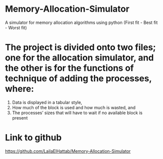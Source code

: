 # Memory-Allocation-Simulator
A simulator for memory allocation algorithms using python (First fit - Best fit - Worst fit)

# The project is divided onto two files; one for the allocation simulator, and the other is for the functions of technique of adding the processes, where:
1. Data is displayed in a tabular style,
2. How much of the block is used and how much is wasted, and
3. The processes’ sizes that will have to wait if no available block is present

# Link to github
https://github.com/LailaElHattab/Memory-Allocation-Simulator